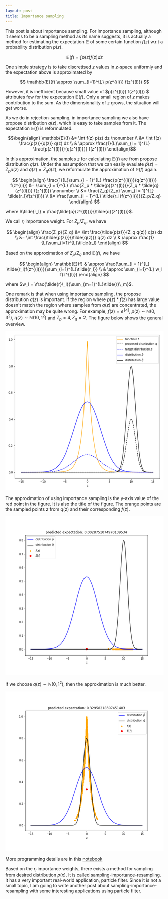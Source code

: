 ```yaml
---
layout: post
title: Importance sampling
---
```

This post is about importance sampling. For importance sampling, although it seems to be a sampling method as its name suggests, it is actually a method for estimating the expectation $\mathbb{E}$ of some certain function $f(z)$ w.r.t a probability distribution $p(z)$.

$$\mathbb{E}(f) = \int p(z) f(z) dz$$

One simple strategy is to take discretised $z$ values in $z$-space uniformly and the expectation above is approximated by

$$ \mathbb{E}(f) \approx \sum_{l=1}^{L} p(z^{(l)}) f(z^{(l)}) $$

However, it is inefficient because small value of $p(z^{(l)}) f(z^{(l)}) $ attributes few for the expectation $\mathbb{E}(f)$. Only a small region of $z$ makes contribution to the sum. As the dimensionality of $z$ grows, the situation will get worse.

As we do in rejection-sampling, in importance sampling we also have propose distribution $q(z)$, which is easy to take samples from it. The expectation $\mathbb{E}(f)$ is reformulated.

$$\begin{align}
\mathbb{E}(f) &= \int f(z) p(z) dz \nonumber \\
&= \int f(z) \frac{p(z)}{q(z)} q(z) dz \\
& \approx  \frac{1}{L}\sum_{l = 1}^{L} \frac{p(z^{(l)})}{q(z^{(l)})} f(z^{(l)})
\end{align}$$

In this approximation, the samples $z$ for calculating $\mathbb{E}(f)$ are from propose distribution $q(z)$. Under the assumption that we can easily evaulate $\tilde{p}(z) = Z_p p(z)$ and $\tilde{q}(z) = Z_q q(z)$, we reformulate the approximation of $\mathbb{E}(f)$ again.

$$
\begin{align}
\frac{1}{L}\sum_{l = 1}^{L} \frac{p(z^{(l)})}{q(z^{(l)})} f(z^{(l)}) &= \sum_{l = 1}^{L} \frac{Z_p * \tilde{p}(z^{(l)})}{Z_q * \tilde{q}(z^{(l)})} f(z^{(l)}) \nonumber \\
&= \frac{Z_q}{Z_p} \sum_{l = 1}^{L} \tilde{r_l}f(z^{(l)}) \\
&= \frac{\sum_{l = 1}^{L} \tilde{r_l}f(z^{(l)})}{Z_p/Z_q}
\end{align}
$$

where $\tilde{r_l} = \frac{\tilde{p}(z^{(l)})}{\tilde{q}(z^{(l)})}$.

We call $r_l$ importance weight. For $Z_p/Z_q$, we have

$$
\begin{align}
\frac{Z_p}{Z_q} &= \int \frac{\tilde{p(z)}}{Z_q q(z)} q(z) dz \\
&= \int \frac{\tilde{p(z)}}{\tilde{q(z)}} q(z) dz \\
& \approx \frac{1}{L}\sum_{l=1}^{L}\tilde{r_l}
\end{align}
$$

Based on the approximation of $Z_p/Z_q$ and $\mathbb{E}(f)$, we have 

$$
\begin{align}
\mathbb{E}(f) & \approx \frac{\sum_{l = 1}^{L} \tilde{r_l}f(z^{(l)})}{\sum_{l=1}^{L}\tilde{r_l}} \\
& \approx \sum_{l=1}^{L} w_l f(z^{(l)})
\end{align}
$$

where $w_l = \frac{\tilde{r}\_l}{\sum_{m=1}^{L}\tilde{r}\_m}$.

One remark is that when using importance sampling, the propose distribution $q(z)$ is important. If the region where $p(z)* f(z)$ has large value doesn't match the region where samples from $q(z)$ are concentrated, the approximation may be quite wrong. For example, $f(z) = e^{\|z\|}$, $p(z) \sim \mathbb{N}(0, 3^2)$, $q(z) \sim \mathbb{N}(10, 1^2)$ and $Z_p = 4, Z_q = 2$. The figure below shows the general overview.

![overview](/images/importance_sampling/general_overview.png)

The approximation of using importance sampling is the y-axis value of the red point in the figure. It is also the title of the figure. The orange points are the sampled points $z$ from $q(z)$ and their corresponding $f(z)$.

![wrong_result](/images/importance_sampling/is_result.png)

If we choose $q(z) \sim \mathbb{N}(0, 1^2)$, then the approximation is much better.

![better_result](/images/importance_sampling/better_result.png)

More programming details are in this [notebook](https://github.com/dorianHe/math_of_machine_learning/blob/master/importance_sampling.ipynb)

Based on the $r_l$ importance weights, there exists a method for sampling from desired distribution $p(x)$. It is called sampling-importance-resampling. It has a very important real-world application, particle filter. Since it is not a small topic, I am going to write another post about sampling-importance-resampling with some interesting applications using particle filter.
